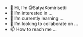 - 👋 Hi, I’m @SatyaKomirisetti
- 👀 I’m interested in ...
- 🌱 I’m currently learning ...
- 💞️ I’m looking to collaborate on ...
- 📫 How to reach me ...

<!---
SatyaKomirisetti/SatyaKomirisetti is a ✨ special ✨ repository because its `README.md` (this file) appears on your GitHub profile.
You can click the Preview link to take a look at your changes.
--->
